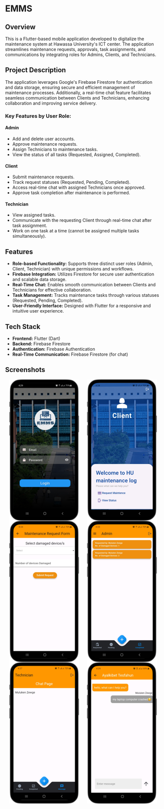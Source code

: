 # EMMS

## Overview

This is a Flutter-based mobile application developed to digitalize the maintenance system at Hawassa University's ICT center. The application streamlines maintenance requests, approvals, task assignments, and communications by integrating roles for Admins, Clients, and Technicians.

## Project Description

The application leverages Google's Firebase Firestore for authentication and data storage, ensuring secure and efficient management of maintenance processes. Additionally, a real-time chat feature facilitates seamless communication between Clients and Technicians, enhancing collaboration and improving service delivery.

### Key Features by User Role:

#### Admin

- Add and delete user accounts.
- Approve maintenance requests.
- Assign Technicians to maintenance tasks.
- View the status of all tasks (Requested, Assigned, Completed).

#### Client

- Submit maintenance requests.
- Track request statuses (Requested, Pending, Completed).
- Access real-time chat with assigned Technicians once approved.
- Approve task completion after maintenance is performed.

#### Technician

- View assigned tasks.
- Communicate with the requesting Client through real-time chat after task assignment.
- Work on one task at a time (cannot be assigned multiple tasks simultaneously).

## Features

- **Role-based Functionality:** Supports three distinct user roles (Admin, Client, Technician) with unique permissions and workflows.
- **Firebase Integration:** Utilizes Firestore for secure user authentication and scalable data storage.
- **Real-Time Chat:** Enables smooth communication between Clients and Technicians for effective collaboration.
- **Task Management:** Tracks maintenance tasks through various statuses (Requested, Pending, Completed).
- **User-Friendly Interface:** Designed with Flutter for a responsive and intuitive user experience.

## Tech Stack

- **Frontend:** Flutter (Dart)
- **Backend:** Firebase Firestore
- **Authentication:** Firebase Authentication
- **Real-Time Communication:** Firebase Firestore (for chat)

## Screenshots

<div style="display: flex; justify-content: space-around;">
  <img src="assets/screenshots/EMMS1.png" alt="login screen" width="45%" />
  <img src="assets/screenshots/EMMS7.png" alt="Client Dashboard" width="45%" />
</div>
<div style="display: flex; justify-content: space-around;">
  <img src="assets/screenshots/EMMS8.png" alt="" width="45%" />
  <img src="assets/screenshots/EMMS2.png" alt="Client Dashboard" width="45%" />
</div>
<div style="display: flex; justify-content: space-around;">
  <img src="assets/screenshots/EMMS11.png" alt="login screen" width="45%" />
  <img src="assets/screenshots/EMMS12.png" alt="Client Dashboard" width="45%" />
</div>

